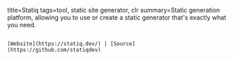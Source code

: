 title=Statiq
tags=tool, static site generator, clr
summary=Static generation platform, allowing you to use or create a static generator that's exactly what you need.
~~~~~~

[Website](https://statiq.dev/) | [Source](https://github.com/statiqdev)
